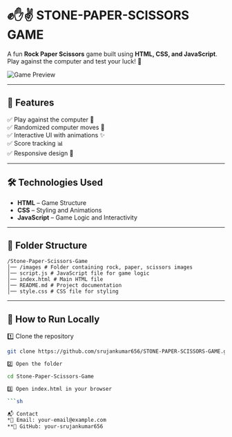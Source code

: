 # ✊✋✌ STONE-PAPER-SCISSORS GAME

A fun **Rock Paper Scissors** game built using **HTML, CSS, and JavaScript**. Play against the computer and test your luck! 🎉  

![Game Preview](https://user-images.githubusercontent.com/your-image-url.png) <!-- Replace with actual screenshot URL -->

---

## 🚀 Features  
✅ Play against the computer 🤖  
✅ Randomized computer moves 🔄  
✅ Interactive UI with animations ✨  
✅ Score tracking 📊  
✅ Responsive design 📱  

---

## 🛠 Technologies Used  
- **HTML** – Game Structure  
- **CSS** – Styling and Animations  
- **JavaScript** – Game Logic and Interactivity  

---

## 📂 Folder Structure  
```
/Stone-Paper-Scissors-Game 
│── /images # Folder containing rock, paper, scissors images 
│── script.js # JavaScript file for game logic 
│── index.html # Main HTML file 
│── README.md # Project documentation
│── style.css # CSS file for styling 

```

---

## 📜 How to Run Locally  
1️⃣ Clone the repository  
   ```sh
   git clone https://github.com/srujankumar656/STONE-PAPER-SCISSORS-GAME.git

2️⃣ Open the folder

cd Stone-Paper-Scissors-Game

3️⃣ Open index.html in your browser

```sh

📬 Contact
*📧 Email: your-email@example.com
**🔗 GitHub: your-srujankumar656